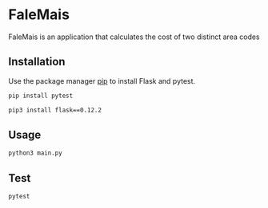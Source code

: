 # FaleMais

FaleMais is an application that calculates the cost of two distinct area codes

## Installation

Use the package manager [pip](https://pip.pypa.io/en/stable/) to install Flask and pytest.

```bash
pip install pytest
```
```bash
pip3 install flask==0.12.2
```

## Usage

```bash
python3 main.py
```
## Test

```bash
pytest
```